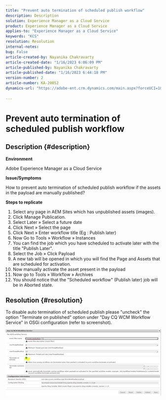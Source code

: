 ```yaml
---
title: "Prevent auto termination of scheduled publish workflow"
description: Description
solution: Experience Manager as a Cloud Service
product: Experience Manager as a Cloud Service
applies-to: "Experience Manager as a Cloud Service"
keywords: "KCS"
resolution: Resolution
internal-notes: 
bug: False
article-created-by: Nayanika Chakravarty
article-created-date: "1/16/2023 6:06:09 PM"
article-published-by: Nayanika Chakravarty
article-published-date: "1/16/2023 6:44:18 PM"
version-number: 2
article-number: KA-20052
dynamics-url: "https://adobe-ent.crm.dynamics.com/main.aspx?forceUCI=1&pagetype=entityrecord&etn=knowledgearticle&id=d9c58173-c895-ed11-aad1-6045bd006149"

---
```

# Prevent auto termination of scheduled publish workflow

## Description {#description}


<b>Environment</b>

Adobe Experience Manager as a Cloud Service

<b>Issue/Symptoms</b>

How to prevent auto termination of scheduled publish workflow if the assets in the payload are manually published?

<b>Steps to replicate</b>

1. Select any page in AEM Sites which has unpublished assets (images).
2. Click Manage Publication.
3. Select Later » Select a future date
4. Click Next » Select the page
5. Click Next » Enter workflow title (Eg : Publish later)
6. Now Go to Tools » Workflow » Instances
7. You can find the job which you have scheduled to activate later with the title "Publish Later".
8. Select the Job » Click Payload
9. A new tab will be opened in which you will find the Page and Assets that are scheduled for activation.
10. Now manually activate the asset present in the payload
11. Now go to Tools » Workflow » Archives
12. You should notice that the "Scheduled workflow" (Publish later) job will be in Aborted state.



## Resolution {#resolution}


To disable auto termination of scheduled publish please "uncheck" the option "Terminate on published" option under "Day CQ WCM Workflow Service" in OSGi configuration (refer to screenshot).

![](assets/d1e5b094-d901-ed11-82e4-00224809fe22.png)
